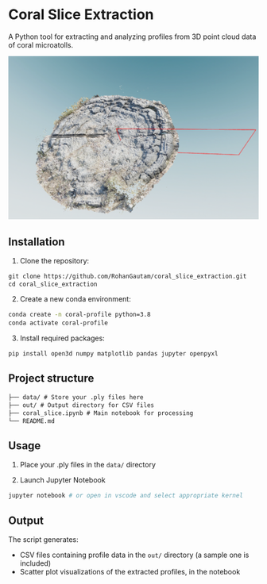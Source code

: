 # Coral Slice Extraction

A Python tool for extracting and analyzing profiles from 3D point cloud data of coral microatolls.

<p align="center">
  <img src="imgs/image.png" alt="Coral slice extraction">
</p>

## Installation

1. Clone the repository:

```
git clone https://github.com/RohanGautam/coral_slice_extraction.git
cd coral_slice_extraction
```

2. Create a new conda environment:

```bash
conda create -n coral-profile python=3.8
conda activate coral-profile
```

3. Install required packages:

```bash
pip install open3d numpy matplotlib pandas jupyter openpyxl
```

## Project structure

```
├── data/ # Store your .ply files here
├── out/ # Output directory for CSV files
├── coral_slice.ipynb # Main notebook for processing
└── README.md
```

## Usage

1. Place your .ply files in the `data/` directory

2. Launch Jupyter Notebook

```bash
jupyter notebook # or open in vscode and select appropriate kernel
```

## Output

The script generates:

- CSV files containing profile data in the `out/` directory (a sample one is included)
- Scatter plot visualizations of the extracted profiles, in the notebook
